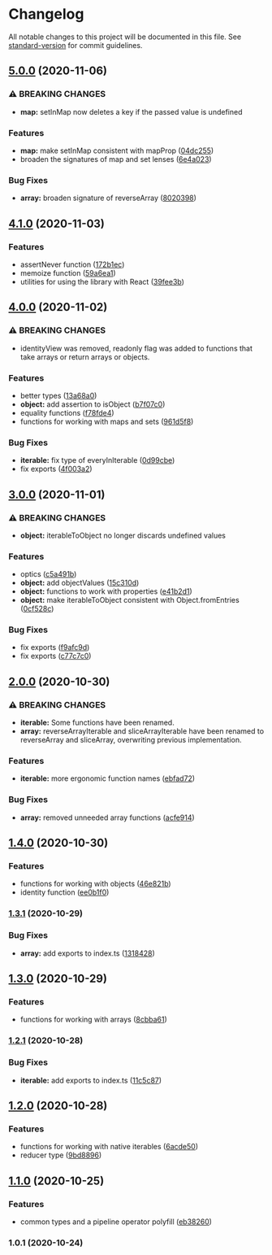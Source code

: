 # Changelog

All notable changes to this project will be documented in this file. See [standard-version](https://github.com/conventional-changelog/standard-version) for commit guidelines.

## [5.0.0](https://github.com/obvibase/utils/compare/v4.1.0...v5.0.0) (2020-11-06)


### ⚠ BREAKING CHANGES

* **map:** setInMap now deletes a key if the passed value is undefined

### Features

* **map:** make setInMap consistent with mapProp ([04dc255](https://github.com/obvibase/utils/commit/04dc2551219dfa63f1baf2860ed5309ac0977054))
* broaden the signatures of map and set lenses ([6e4a023](https://github.com/obvibase/utils/commit/6e4a02353713e2468df41535393b46f79ed4dade))


### Bug Fixes

* **array:** broaden signature of reverseArray ([8020398](https://github.com/obvibase/utils/commit/8020398a5c38c93c04908e1b8c7d7181e6221818))

## [4.1.0](https://github.com/obvibase/utils/compare/v4.0.0...v4.1.0) (2020-11-03)


### Features

* assertNever function ([172b1ec](https://github.com/obvibase/utils/commit/172b1ec54092a376b72bfe571c867f796fd91440))
* memoize function ([59a6ea1](https://github.com/obvibase/utils/commit/59a6ea1367ce03f53a048f6c05814b6f569ae769))
* utilities for using the library with React ([39fee3b](https://github.com/obvibase/utils/commit/39fee3bf06028f27b4bc52c386441e54148f7c38))

## [4.0.0](https://github.com/obvibase/utils/compare/v3.0.0...v4.0.0) (2020-11-02)


### ⚠ BREAKING CHANGES

* identityView was removed, readonly flag was added to functions that take arrays or
return arrays or objects.

### Features

* better types ([13a68a0](https://github.com/obvibase/utils/commit/13a68a0e38e22c4c6f9dbbc127ce053ca8deb75a))
* **object:** add assertion to isObject ([b7f07c0](https://github.com/obvibase/utils/commit/b7f07c0ffa9c3183c3dbd0062a5f00fe6bb77310))
* equality functions ([f78fde4](https://github.com/obvibase/utils/commit/f78fde47bc7c78f1dc381609f20e2b1f1ba7cc4a))
* functions for working with maps and sets ([961d5f8](https://github.com/obvibase/utils/commit/961d5f82b576013056f7f1d6124fb525bcb96d8d))


### Bug Fixes

* **iterable:** fix type of everyInIterable ([0d99cbe](https://github.com/obvibase/utils/commit/0d99cbe79b12781ac099526bbf892eb25c203250))
* fix exports ([4f003a2](https://github.com/obvibase/utils/commit/4f003a240b0a220785aecb2e42ee7638254c73f1))

## [3.0.0](https://github.com/obvibase/utils/compare/v2.0.0...v3.0.0) (2020-11-01)


### ⚠ BREAKING CHANGES

* **object:** iterableToObject no longer discards undefined values

### Features

* optics ([c5a491b](https://github.com/obvibase/utils/commit/c5a491b144db8067741deb136ec06a46e18f5ee2))
* **object:** add objectValues ([15c310d](https://github.com/obvibase/utils/commit/15c310d0e01d5f62e6df4b2c93759ef877aaf371))
* **object:** functions to work with properties ([e41b2d1](https://github.com/obvibase/utils/commit/e41b2d13bc2322d35173e337d63f96a4e74a54fe))
* **object:** make iterableToObject consistent with Object.fromEntries ([0cf528c](https://github.com/obvibase/utils/commit/0cf528c56a00f1aa7ac007d80e7e2686316b1b84))


### Bug Fixes

* fix exports ([f9afc9d](https://github.com/obvibase/utils/commit/f9afc9d563f4ac78308fbb494d2ffe6939164456))
* fix exports ([c77c7c0](https://github.com/obvibase/utils/commit/c77c7c01a339f045fefc329e2ec10374e7b0ea6a))

## [2.0.0](https://github.com/obvibase/utils/compare/v1.4.0...v2.0.0) (2020-10-30)


### ⚠ BREAKING CHANGES

* **iterable:** Some functions have been renamed.
* **array:** reverseArrayIterable and sliceArrayIterable have been renamed to reverseArray and
sliceArray, overwriting previous implementation.

### Features

* **iterable:** more ergonomic function names ([ebfad72](https://github.com/obvibase/utils/commit/ebfad728f6c04a25a97b97e4b99e5335a401c3fa))


### Bug Fixes

* **array:** removed unneeded array functions ([acfe914](https://github.com/obvibase/utils/commit/acfe914052c8344216c4706d33899ecd99635b2d))

## [1.4.0](https://github.com/obvibase/utils/compare/v1.3.1...v1.4.0) (2020-10-30)


### Features

* functions for working with objects ([46e821b](https://github.com/obvibase/utils/commit/46e821b58107798568970533c86e673b55f34aa9))
* identity function ([ee0b1f0](https://github.com/obvibase/utils/commit/ee0b1f0f7da34e61f1f86fd0f18649defb22eb6c))

### [1.3.1](https://github.com/obvibase/utils/compare/v1.3.0...v1.3.1) (2020-10-29)


### Bug Fixes

* **array:** add exports to index.ts ([1318428](https://github.com/obvibase/utils/commit/13184282c3144839c6455d437242d9b049b02893))

## [1.3.0](https://github.com/obvibase/utils/compare/v1.2.1...v1.3.0) (2020-10-29)


### Features

* functions for working with arrays ([8cbba61](https://github.com/obvibase/utils/commit/8cbba612fd0eb3295bd66dd4754eb0581cfbb310))

### [1.2.1](https://github.com/obvibase/utils/compare/v1.2.0...v1.2.1) (2020-10-28)


### Bug Fixes

* **iterable:** add exports to index.ts ([11c5c87](https://github.com/obvibase/utils/commit/11c5c877abbc009ab2a18691c553f9d66ba34ba8))

## [1.2.0](https://github.com/obvibase/utils/compare/v1.1.0...v1.2.0) (2020-10-28)


### Features

* functions for working with native iterables ([6acde50](https://github.com/obvibase/utils/commit/6acde50b72473a55c80bac41b1977347b44945e4))
* reducer type ([9bd8896](https://github.com/obvibase/utils/commit/9bd88962f883b78ffe41827172ffaa2f025ef605))

## [1.1.0](https://github.com/obvibase/utils/compare/v1.0.1...v1.1.0) (2020-10-25)


### Features

* common types and a pipeline operator polyfill ([eb38260](https://github.com/obvibase/utils/commit/eb382602ff588a22ae360700ddcaa1f2c256ec96))

### 1.0.1 (2020-10-24)
